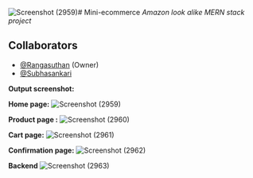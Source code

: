 ![Screenshot (2959)](https://github.com/user-attachments/assets/60559b5b-ae80-46bf-b640-821e9b8b0d52)# Mini-ecommerce
_Amazon look alike MERN stack project_

## Collaborators  
- [@Rangasuthan](https://github.com/rangasuthan) (Owner)  
- [@Subhasankari](https://github.com/subhasankari95)

**Output screenshot:**

**Home page:**
![Screenshot (2959)](https://github.com/user-attachments/assets/c77f4da4-ff66-4955-ae74-bea2a500bb51)

**Product page :**
![Screenshot (2960)](https://github.com/user-attachments/assets/62a45a09-e089-46c9-83d7-30b2afc8cf8c)

**Cart page:**
![Screenshot (2961)](https://github.com/user-attachments/assets/13f15c59-d80c-4777-892b-99c8514aa789)

**Confirmation page:**
![Screenshot (2962)](https://github.com/user-attachments/assets/cae4425a-a45e-4f86-bdbc-ec8363288a3f)

**Backend**
![Screenshot (2963)](https://github.com/user-attachments/assets/7c283efa-3e47-4753-a7d9-7e37210cec50)
